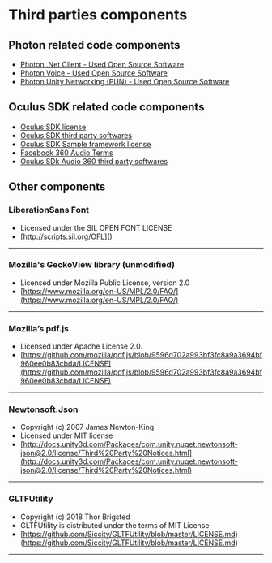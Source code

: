 # Third parties components
## Photon related code components

* [Photon .Net Client - Used Open Source Software](OSS-.NET_Client_SDKs.pdf) 
* [Photon Voice - Used Open Source Software](https://doc.photonengine.com/docs/content/OSS-Photon_Voice.pdf)
* [Photon Unity Networking (PUN) - Used Open Source Software](https://doc.photonengine.com/docs/content/OSS-PUN.pdf) 

## Oculus SDK related code components

* [Oculus SDK license](files/OculusSDK_LICENSE.txt)
* [Oculus SDK third party softwares](files/OculusSDK_NOTICE.txt)
* [Oculus SDK Sample framework license](files/SampleFramework_license.txt)
* [Facebook 360 Audio Terms](files/Audio360_NOTICE.txt)
* [Oculus SDk Audio 360 third party softwares](files/Audio360_ThirdPartyNotices.txt)

## Other components
### LiberationSans Font
* Licensed under the SIL OPEN FONT LICENSE
* [http://scripts.sil.org/OFL]()
----------------------
### Mozilla's GeckoView library (unmodified)
* Licensed under Mozilla Public License, version 2.0
* [https://www.mozilla.org/en-US/MPL/2.0/FAQ/](https://www.mozilla.org/en-US/MPL/2.0/FAQ/)
----------------------
### Mozilla’s pdf.js
* Licensed under Apache License 2.0.
* [https://github.com/mozilla/pdf.js/blob/9596d702a993bf3fc8a9a3694bf960ee0b83cbda/LICENSE](https://github.com/mozilla/pdf.js/blob/9596d702a993bf3fc8a9a3694bf960ee0b83cbda/LICENSE) 
----------------------
### Newtonsoft.Json
* Copyright (c) 2007 James Newton-King
* Licensed under MIT license
* [http://docs.unity3d.com/Packages/com.unity.nuget.newtonsoft-json@2.0/license/Third%20Party%20Notices.html](http://docs.unity3d.com/Packages/com.unity.nuget.newtonsoft-json@2.0/license/Third%20Party%20Notices.html)
----------------------
### GLTFUtility
* Copyright (c) 2018 Thor Brigsted
* GLTFUtility is distributed under the terms of MIT License
* [https://github.com/Siccity/GLTFUtility/blob/master/LICENSE.md)(https://github.com/Siccity/GLTFUtility/blob/master/LICENSE.md)
----------------------
